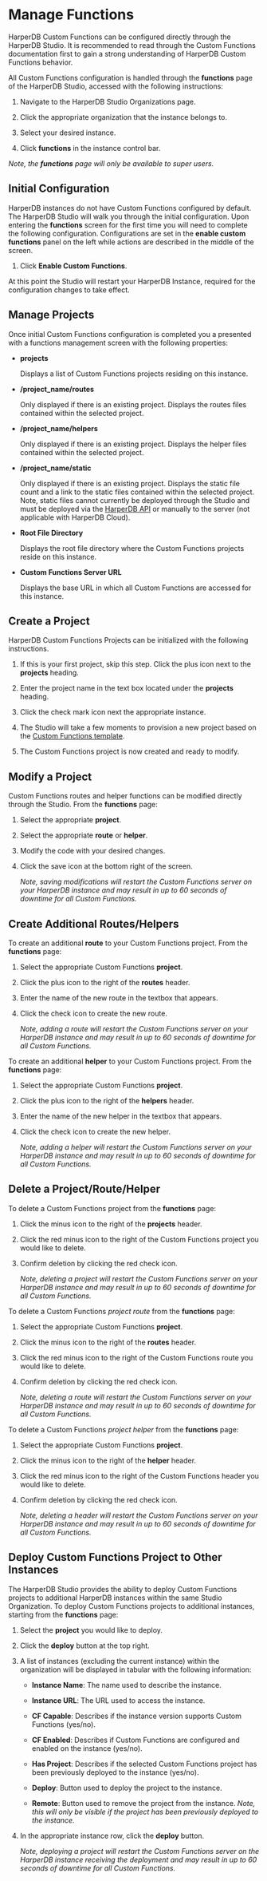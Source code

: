 # Manage Functions

HarperDB Custom Functions can be configured directly through the HarperDB Studio. It is recommended to read through the Custom Functions documentation first to gain a strong understanding of HarperDB Custom Functions behavior.



All Custom Functions configuration is handled through the **functions** page of the HarperDB Studio, accessed with the following instructions:

1) Navigate to the HarperDB Studio Organizations page.

2) Click the appropriate organization that the instance belongs to.

3) Select your desired instance.

4) Click **functions** in the instance control bar.

*Note, the **functions** page will only be available to super users.*

## Initial Configuration

HarperDB instances do not have Custom Functions configured by default. The HarperDB Studio will walk you through the initial configuration. Upon entering the **functions** screen for the first time you will need to complete the following configuration. Configurations are set in the **enable custom functions** panel on the left while actions are described in the middle of the screen.

1) Click **Enable Custom Functions**.

At this point the Studio will restart your HarperDB Instance, required for the configuration changes to take effect.

## Manage Projects

Once initial Custom Functions configuration is completed you a presented with a functions management screen with the following properties:

* **projects**

    Displays a list of Custom Functions projects residing on this instance.
* **/project_name/routes**

    Only displayed if there is an existing project. Displays the routes files contained within the selected project.
* **/project_name/helpers**

    Only displayed if there is an existing project. Displays the helper files contained within the selected project.
* **/project_name/static**

    Only displayed if there is an existing project. Displays the static file count and a link to the static files contained within the selected project. Note, static files cannot currently be deployed through the Studio and must be deployed via the [HarperDB API](https://api.harperdb.io/) or manually to the server (not applicable with HarperDB Cloud).
* **Root File Directory**

    Displays the root file directory where the Custom Functions projects reside on this instance.
* **Custom Functions Server URL**

    Displays the base URL in which all Custom Functions are accessed for this instance.


## Create a Project

HarperDB Custom Functions Projects can be initialized with the following instructions.

1) If this is your first project, skip this step. Click the plus icon next to the **projects** heading.

2) Enter the project name in the text box located under the **projects** heading.

3) Click the check mark icon next the appropriate instance.

4) The Studio will take a few moments to provision a new project based on the [Custom Functions template](https://github.com/HarperDB/harperdb-custom-functions-template).

5) The Custom Functions project is now created and ready to modify.

## Modify a Project

Custom Functions routes and helper functions can be modified directly through the Studio. From the **functions** page:

1) Select the appropriate **project**.

2) Select the appropriate **route** or **helper**.

3) Modify the code with your desired changes.

4) Click the save icon at the bottom right of the screen.

    *Note, saving modifications will restart the Custom Functions server on your HarperDB instance and may result in up to 60 seconds of downtime for all Custom Functions.*

## Create Additional Routes/Helpers

To create an additional **route** to your Custom Functions project. From the **functions** page:

1) Select the appropriate Custom Functions **project**.

2) Click the plus icon to the right of the **routes** header.

3) Enter the name of the new route in the textbox that appears.

4) Click the check icon to create the new route.

    *Note, adding a route will restart the Custom Functions server on your HarperDB instance and may result in up to 60 seconds of downtime for all Custom Functions.*

To create an additional **helper** to your Custom Functions project. From the **functions** page:

1) Select the appropriate Custom Functions **project**.

2) Click the plus icon to the right of the **helpers** header.

3) Enter the name of the new helper in the textbox that appears.

4) Click the check icon to create the new helper.

    *Note, adding a helper will restart the Custom Functions server on your HarperDB instance and may result in up to 60 seconds of downtime for all Custom Functions.*

## Delete a Project/Route/Helper

To delete a Custom Functions project from the **functions** page:

1) Click the minus icon to the right of the **projects** header.

2) Click the red minus icon to the right of the Custom Functions project you would like to delete.

3) Confirm deletion by clicking the red check icon.

    *Note, deleting a project will restart the Custom Functions server on your HarperDB instance and may result in up to 60 seconds of downtime for all Custom Functions.*

To delete a Custom Functions _project route_ from the **functions** page:

1) Select the appropriate Custom Functions **project**.

2) Click the minus icon to the right of the **routes** header.

3) Click the red minus icon to the right of the Custom Functions route you would like to delete.

4) Confirm deletion by clicking the red check icon.

    *Note, deleting a route will restart the Custom Functions server on your HarperDB instance and may result in up to 60 seconds of downtime for all Custom Functions.*

To delete a Custom Functions _project helper_ from the **functions** page:

1) Select the appropriate Custom Functions **project**.

2) Click the minus icon to the right of the **helper** header.

3) Click the red minus icon to the right of the Custom Functions header you would like to delete.

4) Confirm deletion by clicking the red check icon.

    *Note, deleting a header will restart the Custom Functions server on your HarperDB instance and may result in up to 60 seconds of downtime for all Custom Functions.*

## Deploy Custom Functions Project to Other Instances

The HarperDB Studio provides the ability to deploy Custom Functions projects to additional HarperDB instances within the same Studio Organization. To deploy Custom Functions projects to additional instances, starting from the **functions** page:

1) Select the **project** you would like to deploy.

2) Click the **deploy** button at the top right.

3) A list of instances (excluding the current instance) within the organization will be displayed in tabular with the following information:

   * **Instance Name**: The name used to describe the instance.
   
   * **Instance URL**: The URL used to access the instance.
   
   * **CF Capable**: Describes if the instance version supports Custom Functions (yes/no).
   
   * **CF Enabled**: Describes if Custom Functions are configured and enabled on the instance (yes/no).
   
   * **Has Project**: Describes if the selected Custom Functions project has been previously deployed to the instance (yes/no).
   
   * **Deploy**: Button used to deploy the project to the instance.
   
   * **Remote**: Button used to remove the project from the instance. *Note, this will only be visible if the project has been previously deployed to the instance.*
   
4) In the appropriate instance row, click the **deploy** button.
   
    *Note, deploying a project will restart the Custom Functions server on the HarperDB instance receiving the deployment and may result in up to 60 seconds of downtime for all Custom Functions.*